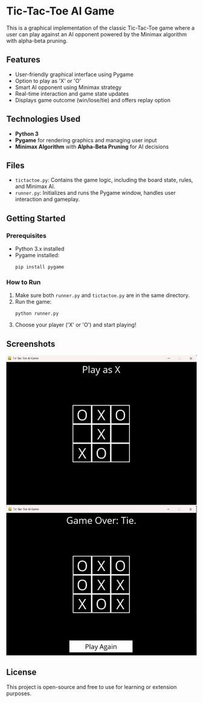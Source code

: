 
# Tic-Tac-Toe AI Game 

This is a graphical implementation of the classic Tic-Tac-Toe game where a user can play against an AI opponent powered by the Minimax algorithm with alpha-beta pruning.

## Features

- User-friendly graphical interface using Pygame
- Option to play as 'X' or 'O'
- Smart AI opponent using Minimax strategy
- Real-time interaction and game state updates
- Displays game outcome (win/lose/tie) and offers replay option

## Technologies Used

- **Python 3**
- **Pygame** for rendering graphics and managing user input
- **Minimax Algorithm** with **Alpha-Beta Pruning** for AI decisions

## Files

- `tictactoe.py`: Contains the game logic, including the board state, rules, and Minimax AI.
- `runner.py`: Initializes and runs the Pygame window, handles user interaction and gameplay.

## Getting Started

### Prerequisites

- Python 3.x installed
- Pygame installed:  
  ```
  pip install pygame
  ```

### How to Run

1. Make sure both `runner.py` and `tictactoe.py` are in the same directory.
2. Run the game:
   ```
   python runner.py
   ```
3. Choose your player ('X' or 'O') and start playing!

## Screenshots

![Game Screenshot](screenshot1.png)
![Game Screenshot](screenshot2.png)

## License

This project is open-source and free to use for learning or extension purposes.
